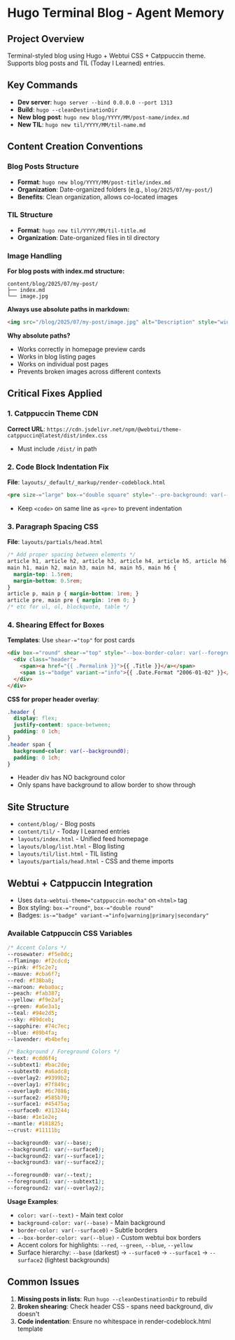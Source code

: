 # Hugo Terminal Blog - Agent Memory

## Project Overview
Terminal-styled blog using Hugo + Webtui CSS + Catppuccin theme. Supports blog posts and TIL (Today I Learned) entries.

## Key Commands
- **Dev server**: `hugo server --bind 0.0.0.0 --port 1313`
- **Build**: `hugo --cleanDestinationDir`
- **New blog post**: `hugo new blog/YYYY/MM/post-name/index.md`
- **New TIL**: `hugo new til/YYYY/MM/til-name.md`

## Content Creation Conventions

### Blog Posts Structure
- **Format**: `hugo new blog/YYYY/MM/post-title/index.md`
- **Organization**: Date-organized folders (e.g., `blog/2025/07/my-post/`)
- **Benefits**: Clean organization, allows co-located images

### TIL Structure  
- **Format**: `hugo new til/YYYY/MM/til-title.md`
- **Organization**: Date-organized files in til directory

### Image Handling
**For blog posts with index.md structure:**
```
content/blog/2025/07/my-post/
├── index.md
└── image.jpg
```

**Always use absolute paths in markdown:**
```html
<img src="/blog/2025/07/my-post/image.jpg" alt="Description" style="width: 300px; height: auto;">
```

**Why absolute paths?**
- Works correctly in homepage preview cards
- Works in blog listing pages  
- Works on individual post pages
- Prevents broken images across different contexts

## Critical Fixes Applied

### 1. Catppuccin Theme CDN
**Correct URL**: `https://cdn.jsdelivr.net/npm/@webtui/theme-catppuccin@latest/dist/index.css`
- Must include `/dist/` in path

### 2. Code Block Indentation Fix
**File**: `layouts/_default/_markup/render-codeblock.html`
```html
<pre size-="large" box-="double square" style="--pre-background: var(--background1); --box-border-color: var(--foreground1);"><code class="language-{{ .Type }}">{{ trim .Inner "\n" }}</code></pre>
```
- Keep `<code>` on same line as `<pre>` to prevent indentation

### 3. Paragraph Spacing CSS
**File**: `layouts/partials/head.html`
```css
/* Add proper spacing between elements */
article h1, article h2, article h3, article h4, article h5, article h6,
main h1, main h2, main h3, main h4, main h5, main h6 {
  margin-top: 1.5rem;
  margin-bottom: 0.5rem;
}
article p, main p { margin-bottom: 1rem; }
article pre, main pre { margin: 1rem 0; }
/* etc for ul, ol, blockquote, table */
```

### 4. Shearing Effect for Boxes
**Templates**: Use `shear-="top"` for post cards
```html
<div box-="round" shear-="top" style="--box-border-color: var(--foreground2);">
  <div class="header">
    <span><a href="{{ .Permalink }}">{{ .Title }}</a></span>
    <span is-="badge" variant-="info">{{ .Date.Format "2006-01-02" }}</span>
  </div>
</div>
```

**CSS for proper header overlay**:
```css
.header {
  display: flex;
  justify-content: space-between;
  padding: 0 1ch;
}
.header span {
  background-color: var(--background0);
  padding: 0 1ch;
}
```
- Header div has NO background color
- Only spans have background to allow border to show through

## Site Structure
- `content/blog/` - Blog posts
- `content/til/` - Today I Learned entries
- `layouts/index.html` - Unified feed homepage
- `layouts/blog/list.html` - Blog listing
- `layouts/til/list.html` - TIL listing
- `layouts/partials/head.html` - CSS and theme imports

## Webtui + Catppuccin Integration
- Uses `data-webtui-theme="catppuccin-mocha"` on `<html>` tag
- Box styling: `box-="round"`, `box-="double round"`
- Badges: `is-="badge" variant-="info|warning|primary|secondary"`

### Available Catppuccin CSS Variables
```css
/* Accent Colors */
--rosewater: #f5e0dc;
--flamingo: #f2cdcd;
--pink: #f5c2e7;
--mauve: #cba6f7;
--red: #f38ba8;
--maroon: #eba0ac;
--peach: #fab387;
--yellow: #f9e2af;
--green: #a6e3a1;
--teal: #94e2d5;
--sky: #89dceb;
--sapphire: #74c7ec;
--blue: #89b4fa;
--lavender: #b4befe;

/* Background / Foreground Colors */
--text: #cdd6f4;
--subtext1: #bac2de;
--subtext0: #a6adc8;
--overlay2: #9399b2;
--overlay1: #7f849c;
--overlay0: #6c7086;
--surface2: #585b70;
--surface1: #45475a;
--surface0: #313244;
--base: #1e1e2e;
--mantle: #181825;
--crust: #11111b;

--background0: var(--base);
--background1: var(--surface0);
--background2: var(--surface1);
--background3: var(--surface2);

--foreground0: var(--text);
--foreground1: var(--subtext1);
--foreground2: var(--overlay2);
```

**Usage Examples**:
- `color: var(--text)` - Main text color
- `background-color: var(--base)` - Main background
- `border-color: var(--surface0)` - Subtle borders
- `--box-border-color: var(--blue)` - Custom webtui box borders
- Accent colors for highlights: `--red`, `--green`, `--blue`, `--yellow`
- Surface hierarchy: `--base` (darkest) → `--surface0` → `--surface1` → `--surface2` (lightest backgrounds)

## Common Issues
1. **Missing posts in lists**: Run `hugo --cleanDestinationDir` to rebuild
2. **Broken shearing**: Check header CSS - spans need background, div doesn't
3. **Code indentation**: Ensure no whitespace in render-codeblock.html template
